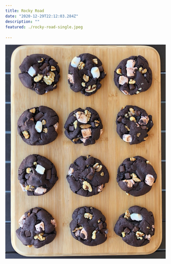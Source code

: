 ```yaml
---
title: Rocky Road
date: "2020-12-29T22:12:03.284Z"
description: ""
featured: ./rocky-road-single.jpeg

---
```


![Look at all of those  cookies!](./rocky-road-plate.JPG)
